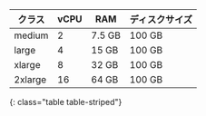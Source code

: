 | クラス     | vCPU | RAM  | ディスクサイズ  |
| ------- | ---- | ------ | ----- | 
| medium  | 2    | 7.5 GB | 100 GB |
| large   | 4    | 15 GB  | 100 GB |
| xlarge  | 8    | 32 GB  | 100 GB |
| 2xlarge | 16   | 64 GB  | 100 GB |
{: class="table table-striped"}
